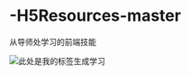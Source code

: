 # -H5Resources-master
从导师处学习的前端技能

![](https://img.shields.io/badge/H5-%E6%95%B4%E7%90%86-yellowgreen.svg)此处是我的标签生成学习
